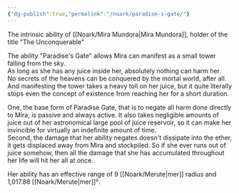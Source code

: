 ```yaml
---
{"dg-publish":true,"permalink":"/noark/paradise-s-gate/"}
---
```


The intrinsic ability of [[Noark/Mira Mundora\|Mira Mundora]], holder of the title "The Unconquerable"

The ability "Paradise's Gate" allows Mira can manifest as a small tower falling from the sky.  
As long as she has any juice inside her, absolutely nothing can harm her.  
No secrets of the heavens can be conquered by the mortal world, after all.  
And manifesting the tower takes a heavy toll on her juice, but it quite literally stops even the concept of existence from reaching her for a short duration.  

One, the base form of Paradise Gate, that is to negate all harm done directly to Mira, is passive and always active. It also takes negligible amounts of juice out of her astronomical large pool of juice reservoir, so it can make her invincible for virtually an indefinite amount of time.  
Second, the damage that her ability negates doesn't dissipate into the ether, it gets displaced away from Mira and stockpiled. So if she ever runs out of juice somehow, then all the damage that she has accumulated throughout her life will hit her all at once.

Her ability has an effective range of 9 [[Noark/Merute\|mer]] radius and 1,017.88 [[Noark/Merute\|mer]]².